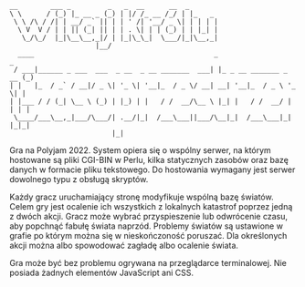 ```
__        ___ _         _   _  __      __  _       
\ \      / (_) |_ __ _ (_) | |/ /_ __ /_/ | |_   _ 
 \ \ /\ / /| | __/ _` || | | ' /| '__/ _ \| | | | |
  \ V  V / | | || (_| || | | . \| | | (_) | | |_| |
   \_/\_/  |_|\__\__,_|/ | |_|\_\_|  \___/|_|\__,_|
                     |__/                          
  ____                                            _                      _ 
 / ___|______ _ ___  ___  _ __  _ __ _______  ___| |_ _ __ _______ _ __ (_)
| |   |_  / _` / __|/ _ \| '_ \| '__|_  / _ \/ __| __| '__|_  / _ \ '_ \| |
| |___ / / (_| \__ \ (_) | |_) | |   / /  __/\__ \ |_| |   / /  __/ | | | |
 \____/___\__,_|___/\___/| .__/|_|  /___\___||___/\__|_|  /___\___|_| |_|_|
                         |_|                                               
```
Gra na Polyjam 2022.
System opiera się o wspólny serwer, na którym hostowane są pliki CGI-BIN w Perlu, kilka statycznych zasobów oraz bazę danych w formacie pliku tekstowego. Do hostowania wymagany jest serwer dowolnego typu z obsługą skryptów.

Każdy gracz uruchamiający stronę modyfikuje wspólną bazę światów. Celem gry jest ocalenie ich wszystkich z lokalnych katastrof poprzez jedną z dwóch akcji.
Gracz może wybrać przyspieszenie lub odwrócenie czasu, aby popchnąć fabułę świata naprzód.
Problemy światów są ustawione w grafie po którym można się w nieskończoność poruszać. Dla określonych akcji można albo spowodować zagładę albo ocalenie świata.

Gra może być bez problemu ogrywana na przeglądarce terminalowej. Nie posiada żadnych elementów JavaScript ani CSS.
